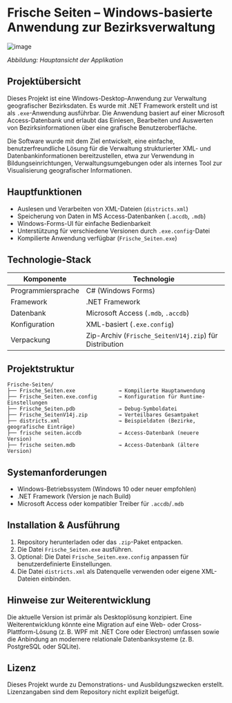 # Frische Seiten – Windows-basierte Anwendung zur Bezirksverwaltung

![image](https://github.com/user-attachments/assets/bcaedde6-64c5-4e36-a0ed-4d6c190dd083)

*Abbildung: Hauptansicht der Applikation*

## Projektübersicht

Dieses Projekt ist eine Windows-Desktop-Anwendung zur Verwaltung geografischer Bezirksdaten. Es wurde mit .NET Framework erstellt und ist als `.exe`-Anwendung ausführbar. Die Anwendung basiert auf einer Microsoft Access-Datenbank und erlaubt das Einlesen, Bearbeiten und Auswerten von Bezirksinformationen über eine grafische Benutzeroberfläche.

Die Software wurde mit dem Ziel entwickelt, eine einfache, benutzerfreundliche Lösung für die Verwaltung strukturierter XML- und Datenbankinformationen bereitzustellen, etwa zur Verwendung in Bildungseinrichtungen, Verwaltungsumgebungen oder als internes Tool zur Visualisierung geografischer Informationen.

## Hauptfunktionen

- Auslesen und Verarbeiten von XML-Dateien (`districts.xml`)
- Speicherung von Daten in MS Access-Datenbanken (`.accdb`, `.mdb`)
- Windows-Forms-UI für einfache Bedienbarkeit
- Unterstützung für verschiedene Versionen durch `.exe.config`-Datei
- Kompilierte Anwendung verfügbar (`Frische_Seiten.exe`)

## Technologie-Stack

| Komponente         | Technologie                      |
|--------------------|----------------------------------|
| Programmiersprache | C# (Windows Forms)               |
| Framework          | .NET Framework                   |
| Datenbank          | Microsoft Access (`.mdb`, `.accdb`) |
| Konfiguration      | XML-basiert (`.exe.config`)      |
| Verpackung         | Zip-Archiv (`Frische_SeitenV14j.zip`) für Distribution |

## Projektstruktur

```
Frische-Seiten/
├── Frische_Seiten.exe              → Kompilierte Hauptanwendung
├── Frische_Seiten.exe.config       → Konfiguration für Runtime-Einstellungen
├── Frische_Seiten.pdb              → Debug-Symboldatei
├── Frische_SeitenV14j.zip          → Verteilbares Gesamtpaket
├── districts.xml                   → Beispieldaten (Bezirke, geografische Einträge)
├── frische seiten.accdb            → Access-Datenbank (neuere Version)
├── frische seiten.mdb              → Access-Datenbank (ältere Version)
```

## Systemanforderungen

- Windows-Betriebssystem (Windows 10 oder neuer empfohlen)
- .NET Framework (Version je nach Build)
- Microsoft Access oder kompatibler Treiber für `.accdb`/`.mdb`

## Installation & Ausführung

1. Repository herunterladen oder das `.zip`-Paket entpacken.
2. Die Datei `Frische_Seiten.exe` ausführen.
3. Optional: Die Datei `Frische_Seiten.exe.config` anpassen für benutzerdefinierte Einstellungen.
4. Die Datei `districts.xml` als Datenquelle verwenden oder eigene XML-Dateien einbinden.

## Hinweise zur Weiterentwicklung

Die aktuelle Version ist primär als Desktoplösung konzipiert. Eine Weiterentwicklung könnte eine Migration auf eine Web- oder Cross-Plattform-Lösung (z. B. WPF mit .NET Core oder Electron) umfassen sowie die Anbindung an modernere relationale Datenbanksysteme (z. B. PostgreSQL oder SQLite).

## Lizenz

Dieses Projekt wurde zu Demonstrations- und Ausbildungszwecken erstellt. Lizenzangaben sind dem Repository nicht explizit beigefügt.
